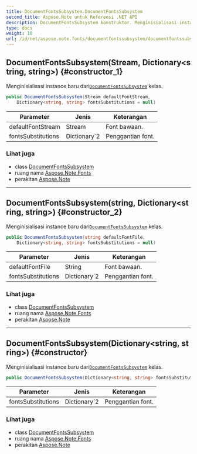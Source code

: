 ```yaml
---
title: DocumentFontsSubsystem.DocumentFontsSubsystem
second_title: Aspose.Note untuk Referensi .NET API
description: DocumentFontsSubsystem konstruktor. Menginisialisasi instance baru dariDocumentFontsSubsystem kelas.
type: docs
weight: 10
url: /id/net/aspose.note.fonts/documentfontssubsystem/documentfontssubsystem/
---
```

## DocumentFontsSubsystem(Stream, Dictionary&lt;string, string&gt;) {#constructor_1}

Menginisialisasi instance baru dari[`DocumentFontsSubsystem`](../) kelas.

```csharp
public DocumentFontsSubsystem(Stream defaultFontStream, 
    Dictionary<string, string> fontsSubstitutions = null)
```

| Parameter | Jenis | Keterangan |
| --- | --- | --- |
| defaultFontStream | Stream | Font bawaan. |
| fontsSubstitutions | Dictionary`2 | Penggantian font. |

### Lihat juga

* class [DocumentFontsSubsystem](../)
* ruang nama [Aspose.Note.Fonts](../../documentfontssubsystem/)
* perakitan [Aspose.Note](../../../)

---

## DocumentFontsSubsystem(string, Dictionary&lt;string, string&gt;) {#constructor_2}

Menginisialisasi instance baru dari[`DocumentFontsSubsystem`](../) kelas.

```csharp
public DocumentFontsSubsystem(string defaultFontFile, 
    Dictionary<string, string> fontsSubstitutions = null)
```

| Parameter | Jenis | Keterangan |
| --- | --- | --- |
| defaultFontFile | String | Font bawaan. |
| fontsSubstitutions | Dictionary`2 | Penggantian font. |

### Lihat juga

* class [DocumentFontsSubsystem](../)
* ruang nama [Aspose.Note.Fonts](../../documentfontssubsystem/)
* perakitan [Aspose.Note](../../../)

---

## DocumentFontsSubsystem(Dictionary&lt;string, string&gt;) {#constructor}

Menginisialisasi instance baru dari[`DocumentFontsSubsystem`](../) kelas.

```csharp
public DocumentFontsSubsystem(Dictionary<string, string> fontsSubstitutions = null)
```

| Parameter | Jenis | Keterangan |
| --- | --- | --- |
| fontsSubstitutions | Dictionary`2 | Penggantian font. |

### Lihat juga

* class [DocumentFontsSubsystem](../)
* ruang nama [Aspose.Note.Fonts](../../documentfontssubsystem/)
* perakitan [Aspose.Note](../../../)



